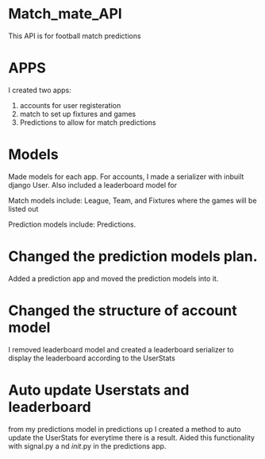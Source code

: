 # Match_mate_API
This API is for football match predictions

# APPS
I created two apps:

1. accounts for user registeration
2. match to set up fixtures and games
3. Predictions to allow for match predictions

# Models
Made models for each app. 
For accounts, I made a serializer with inbuilt django User. 
Also included a leaderboard model for 

Match models include: League, Team, and Fixtures where the games will be listed out 

Prediction models include: Predictions.

# Changed the prediction models plan. 
Added a prediction app and moved the prediction models into it. 

# Changed the structure of account model
I removed leaderboard model and created a leaderboard serializer to display the leaderboard according to the UserStats

# Auto update Userstats and leaderboard
from my predictions model in predictions up I created a method to auto update the UserStats for everytime there is a result. 
Aided this functionality with signal.py a nd _init_.py in the predictions app. 
